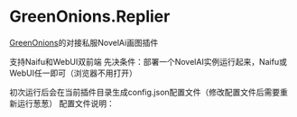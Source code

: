 # GreenOnions.Replier
[GreenOnions](https://github.com/Alex1911-Jiang/GreenOnions)的对接私服NovelAi画图插件

支持Naifu和WebUI双前端
先决条件：部署一个NovelAI实例运行起来，Naifu或WebUI任一即可（浏览器不用打开）

初次运行后会在当前插件目录生成config.json配置文件（修改配置文件后需要重新运行葱葱）
配置文件说明：
